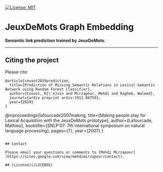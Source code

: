[![License: MIT](https://img.shields.io/badge/License-MIT-brightgreen.svg)](https://opensource.org/licenses/MIT)
# JeuxDeMots Graph Embedding 

**Semantic link prediction trained by JeuxDeMots.**

---

## Citing the project

Please cite:

```
@article{cousot2019prediction,
  title={Prediction of Missing Semantic Relations in Lexical-Semantic Network using Random Forest Classifier},
  author={Cousot, K{\'e}vin and Mirzapour, Mehdi and Ragheb, Waleed},
  journal={arXiv preprint arXiv:1911.04759},
  year={2019}
}
```  
@inproceedings{lafourcade2007making,
  title={Making people play for Lexical Acquisition with the JeuxDeMots prototype},
  author={Lafourcade, Mathieu},
  booktitle={SNLP'07: 7th international symposium on natural language processing},
  pages={7},
  year={2007}
}
```

## Contact

Please email your questions or comments to [Mehdi Mirzapour](https://sites.google.com/view/mehdimirzapour/contact).

## [License](/LICENSE)